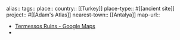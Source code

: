 alias::
tags::
place::
country:: [[Turkey]] 
place-type:: #[[ancient site]] 
project:: #[[Adam's Atlas]] 
nearest-town:: [[Antalya]] 
map-url::

- [Termessos Ruins - Google Maps](https://www.google.com/maps/place/Termessos+Ruins/@36.9826173,29.8057731,9z/data=!4m6!3m5!1s0x14c38c0123bba939:0x512271bea94ac863!8m2!3d36.9826173!4d30.4649528!16s%2Fg%2F1ptw0sv3w?entry=ttu)
-